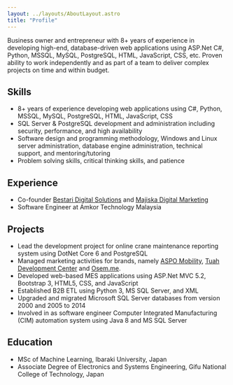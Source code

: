 ```yaml
---
layout: ../layouts/AboutLayout.astro
title: "Profile"
---
```


Business owner and entrepreneur with 8+ years of experience in developing high-end, database-driven web applications using ASP.Net C#, Python, MSSQL, MySQL, PostgreSQL, HTML, JavaScript, CSS, etc. Proven ability to work independently and as part of a team to deliver complex projects on time and within budget.

## Skills

- 8+ years of experience developing web applications using C#, Python, MSSQL, MySQL, PostgreSQL, HTML, JavaScript, CSS
- SQL Server & PostgreSQL development and administration including security, performance, and high availability
- Software design and programming methodology, Windows and Linux server administration, database engine administration, technical support, and mentoring/tutoring
- Problem solving skills, critical thinking skills, and patience

## Experience

- Co-founder [Bestari Digital Solutions](https://bestari.io/) and [Majiska Digital Marketing](https://majiska.com.my/)
- Software Engineer at Amkor Technology Malaysia

## Projects

- Lead the development project for online crane maintenance reporting system using DotNet Core 6 and PostgreSQL
- Managed marketing activities for brands, namely [ASPO Mobility](https://aspomobility.com.my/), [Tuah Development Center](https://tuahdc.com/) and [Osem.me](https://osem.me/).
- Developed web-based MES applications using ASP.Net MVC 5.2, Bootstrap 3, HTML5, CSS, and JavaScript
- Established B2B ETL using Python 3, MS SQL Server, and XML
- Upgraded and migrated Microsoft SQL Server databases from version 2000 and 2005 to 2014
- Involved in as software engineer Computer Integrated Manufacturing (CIM) automation system using Java 8 and MS SQL Server

## Education

- MSc of Machine Learning, Ibaraki University, Japan
- Associate Degree of Electronics and Systems Engineering, Gifu National College of Technology, Japan

